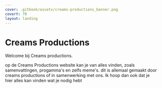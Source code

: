 ```yaml
---
cover: .gitbook/assets/creams-productions_banner.png
coverY: 70
layout: landing
---
```


# Creams Productions

Welcome bij Creams productions.&#x20;

op de Creams Productions website kan je van alles vinden, zoals samenvattingen, progamma's en zelfs meme's. dit is allemaal gemaakt door creams productions of in samenwerking met ons. Ik hoop dan ook dat je hier alles kan vinden wat je nodig hebt
